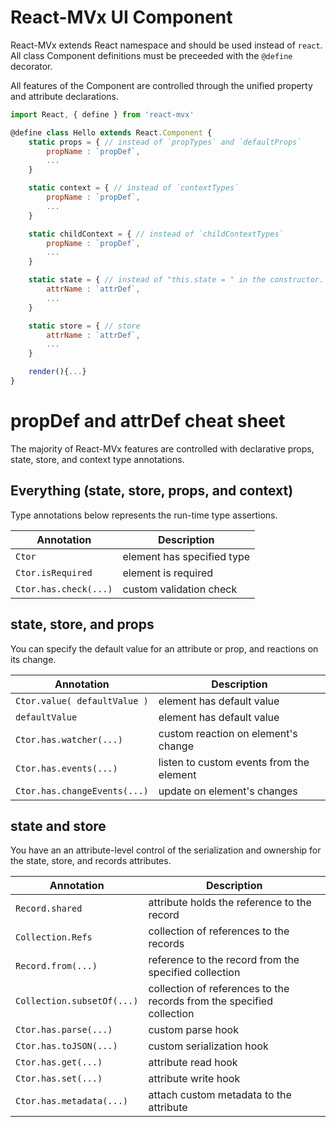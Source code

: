 # React-MVx UI Component

React-MVx extends React namespace and should be used instead of `react`.
All class Component definitions must be preceeded with the `@define` decorator.

All features of the Component are controlled through the unified property and attribute declarations.

```javascript
import React, { define } from 'react-mvx'

@define class Hello extends React.Component {
    static props = { // instead of `propTypes` and `defaultProps`
        propName : `propDef`,
        ...
    }

    static context = { // instead of `contextTypes`
        propName : `propDef`,
        ...
    }

    static childContext = { // instead of `childContextTypes`
        propName : `propDef`,
        ...
    }

    static state = { // instead of "this.state = " in the constructor.
        attrName : `attrDef`,
        ...
    }

    static store = { // store
        attrName : `attrDef`,
        ...
    }

    render(){...}
}
```

# propDef and attrDef cheat sheet

The majority of React-MVx features are controlled with declarative props, state, store, and context type annotations.

## Everything (state, store, props, and context)

Type annotations below represents the run-time type assertions.

 Annotation | Description
 -----------|-------------
| `Ctor` | element has specified type
| `Ctor.isRequired` | element is required
| `Ctor.has.check(...)`| custom validation check

## state, store, and props

You can specify the default value for an attribute or prop, and reactions on its change.

 Annotation | Description
 -----------|-------------
| `Ctor.value( defaultValue )` | element has default value
| `defaultValue` | element has default value
| `Ctor.has.watcher(...)`| custom reaction on element's change 
| `Ctor.has.events(...)`| listen to custom events from the element
| `Ctor.has.changeEvents(...)`| update on element's changes

## state and store

You have an an attribute-level control of the serialization and ownership for the state, store, and records attributes.

Annotation | Description
-----------|-------------
| `Record.shared`| attribute holds the reference to the record |
| `Collection.Refs`| collection of references to the records |
| `Record.from(...)`| reference to the record from the specified collection |
| `Collection.subsetOf(...)`| collection of references to the records from the specified collection |
| `Ctor.has.parse(...)`| custom parse hook |
| `Ctor.has.toJSON(...)`| custom serialization hook |
| `Ctor.has.get(...)`| attribute read hook |
| `Ctor.has.set(...)`| attribute write hook |
| `Ctor.has.metadata(...)`| attach custom metadata to the attribute |